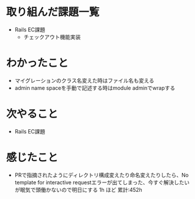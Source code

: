 # 取り組んだ課題一覧
- Rails EC課題
  - チェックアウト機能実装
# わかったこと
- マイグレーションのクラス名変えた時はファイル名も変える
- admin name spaceを手動で記述する時はmodule adminでwrapする
# 次やること
- Rails EC課題
# 感じたこと
- PRで指摘されたようにディレクトリ構成変えたり命名変えたりしたら、No template for interactive requestエラーが出てしまった、今すぐ解決したいが眠気で頭働かないので明日にする
1h ほど
累計:452h




